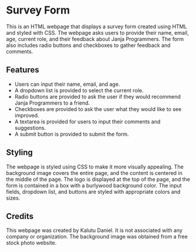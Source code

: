 # Survey Form
This is an HTML webpage that displays a survey form created using HTML and styled with CSS. The webpage asks users to provide their name, email, age, current role, and their feedback about Janja Programmers. The form also includes radio buttons and checkboxes to gather feedback and comments.

## Features
- Users can input their name, email, and age.
- A dropdown list is provided to select the current role.
- Radio buttons are provided to ask the user if they would recommend Janja Programmers to a friend.
- Checkboxes are provided to ask the user what they would like to see improved.
- A textarea is provided for users to input their comments and suggestions.
- A submit button is provided to submit the form.

## Styling
The webpage is styled using CSS to make it more visually appealing. The background image covers the entire page, and the content is centered in the middle of the page. The logo is displayed at the top of the page, and the form is contained in a box with a burlywood background color. The input fields, dropdown list, and buttons are styled with appropriate colors and sizes.

## Credits
This webpage was created by Kalutu Daniel. It is not associated with any company or organization. The background image was obtained from a free stock photo website.
